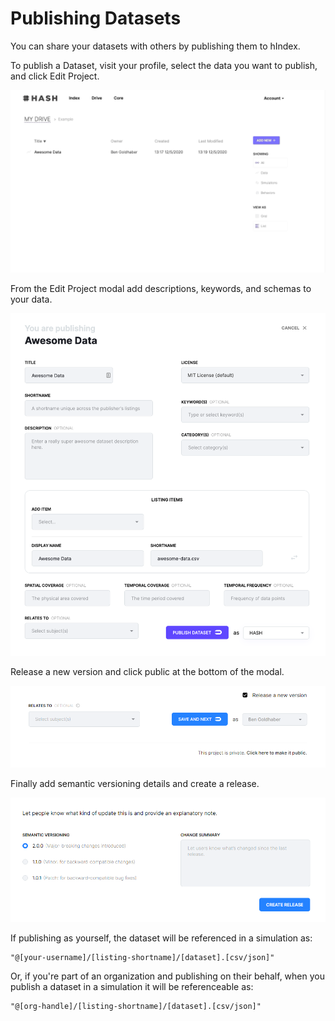 # Publishing Datasets

You can share your datasets with others by publishing them to hIndex.

To publish a Dataset, visit your profile, select the data you want to publish, and click Edit Project.

![Publish Datasets](../.gitbook/assets/data_publish.webp)

From the Edit Project modal add descriptions, keywords, and schemas to your data.

![Publish Modal](../.gitbook/assets/screen-shot-2020-05-12-at-1.22.27-pm.png)

Release a new version and click public at the bottom of the modal.

![](../.gitbook/assets/screenshot-2020-10-30-144523.png)

Finally add semantic versioning details and create a release.

![](../.gitbook/assets/screenshot-2020-10-30-144826.png)

If publishing as yourself, the dataset will be referenced in a simulation as:

```text
"@[your-username]/[listing-shortname]/[dataset].[csv/json]"
```

Or, if you're part of an organization and publishing on their behalf, when you publish a dataset in a simulation it will be referenceable as:

```text
"@[org-handle]/[listing-shortname]/[dataset].[csv/json]"
```

